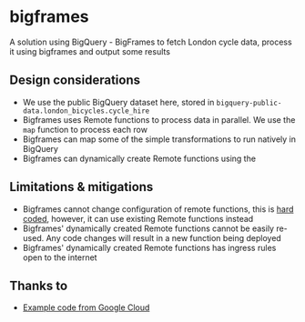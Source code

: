 # bigframes
A solution using BigQuery - BigFrames to fetch London cycle data, process it using bigframes and output some results

## Design considerations
* We use the public BigQuery dataset here, stored in `bigquery-public-data.london_bicycles.cycle_hire`
* Bigframes uses Remote functions to process data in parallel. We use the `map` function to process each row
* Bigframes can map some of the simple transformations to run natively in BigQuery
* Bigframes can dynamically create Remote functions using the 

## Limitations & mitigations
* Bigframes cannot change configuration of remote functions, this is [hard coded](https://github.com/googleapis/python-bigquery-dataframes/blob/main/bigframes/remote_function.py#L404), however, it can use existing Remote functions instead
* Bigframes' dynamically created Remote functions cannot be easily re-used. Any code changes will result in a new function being deployed 
* Bigframes' dynamically created Remote functions has ingress rules open to the internet


## Thanks to
* [Example code from Google Cloud](https://github.com/googleapis/python-bigquery-dataframes/blob/main/samples/snippets/remote_function.py)